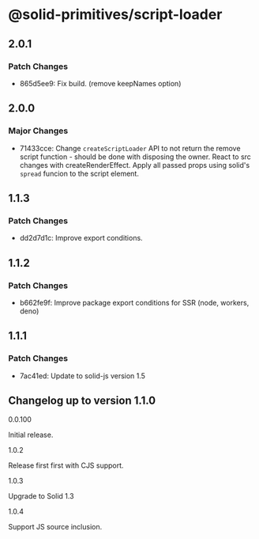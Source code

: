 # @solid-primitives/script-loader

## 2.0.1

### Patch Changes

- 865d5ee9: Fix build. (remove keepNames option)

## 2.0.0

### Major Changes

- 71433cce: Change `createScriptLoader` API to not return the remove script function - should be done with disposing the owner. React to src changes with createRenderEffect. Apply all passed props using solid's `spread` funcion to the script element.

## 1.1.3

### Patch Changes

- dd2d7d1c: Improve export conditions.

## 1.1.2

### Patch Changes

- b662fe9f: Improve package export conditions for SSR (node, workers, deno)

## 1.1.1

### Patch Changes

- 7ac41ed: Update to solid-js version 1.5

## Changelog up to version 1.1.0

0.0.100

Initial release.

1.0.2

Release first first with CJS support.

1.0.3

Upgrade to Solid 1.3

1.0.4

Support JS source inclusion.
